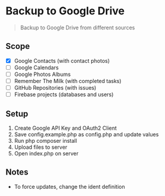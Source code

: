 # Backup to Google Drive

> Backup to Google Drive from different sources

## Scope

* [x] Google Contacts (with contact photos)
* [ ] Google Calendars
* [ ] Google Photos Albums
* [ ] Remember The Milk (with completed tasks)
* [ ] GitHub Repositories (with issues)
* [ ] Firebase projects (databases and users)

## Setup

1. Create Google API Key and OAuth2 Client
2. Save config.example.php as config.php and update values
3. Run php composer install
4. Upload files to server
5. Open index.php on server

## Notes

- To force updates, change the ident definition

